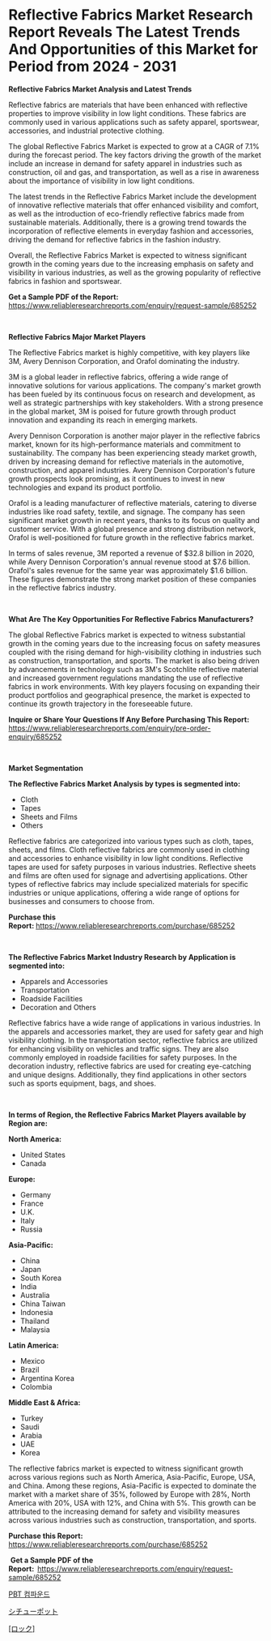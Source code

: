 <p><h1>Reflective Fabrics Market Research Report Reveals The Latest Trends And Opportunities of this Market for Period from 2024 - 2031</h1></p><p><strong>Reflective Fabrics Market Analysis and Latest Trends</strong></p>
<p><p>Reflective fabrics are materials that have been enhanced with reflective properties to improve visibility in low light conditions. These fabrics are commonly used in various applications such as safety apparel, sportswear, accessories, and industrial protective clothing.</p><p>The global Reflective Fabrics Market is expected to grow at a CAGR of 7.1% during the forecast period. The key factors driving the growth of the market include an increase in demand for safety apparel in industries such as construction, oil and gas, and transportation, as well as a rise in awareness about the importance of visibility in low light conditions.</p><p>The latest trends in the Reflective Fabrics Market include the development of innovative reflective materials that offer enhanced visibility and comfort, as well as the introduction of eco-friendly reflective fabrics made from sustainable materials. Additionally, there is a growing trend towards the incorporation of reflective elements in everyday fashion and accessories, driving the demand for reflective fabrics in the fashion industry.</p><p>Overall, the Reflective Fabrics Market is expected to witness significant growth in the coming years due to the increasing emphasis on safety and visibility in various industries, as well as the growing popularity of reflective fabrics in fashion and sportswear.</p></p>
<p><strong>Get a Sample PDF of the Report:&nbsp;</strong> <a href="https://www.reliableresearchreports.com/enquiry/request-sample/685252">https://www.reliableresearchreports.com/enquiry/request-sample/685252</a></p>
<p>&nbsp;</p>
<p><strong>Reflective Fabrics Major Market Players</strong></p>
<p><p>The Reflective Fabrics market is highly competitive, with key players like 3M, Avery Dennison Corporation, and Orafol dominating the industry. </p><p>3M is a global leader in reflective fabrics, offering a wide range of innovative solutions for various applications. The company's market growth has been fueled by its continuous focus on research and development, as well as strategic partnerships with key stakeholders. With a strong presence in the global market, 3M is poised for future growth through product innovation and expanding its reach in emerging markets.</p><p>Avery Dennison Corporation is another major player in the reflective fabrics market, known for its high-performance materials and commitment to sustainability. The company has been experiencing steady market growth, driven by increasing demand for reflective materials in the automotive, construction, and apparel industries. Avery Dennison Corporation's future growth prospects look promising, as it continues to invest in new technologies and expand its product portfolio.</p><p>Orafol is a leading manufacturer of reflective materials, catering to diverse industries like road safety, textile, and signage. The company has seen significant market growth in recent years, thanks to its focus on quality and customer service. With a global presence and strong distribution network, Orafol is well-positioned for future growth in the reflective fabrics market.</p><p>In terms of sales revenue, 3M reported a revenue of $32.8 billion in 2020, while Avery Dennison Corporation's annual revenue stood at $7.6 billion. Orafol's sales revenue for the same year was approximately $1.6 billion. These figures demonstrate the strong market position of these companies in the reflective fabrics industry.</p></p>
<p>&nbsp;</p>
<p><strong>What Are The Key Opportunities For Reflective Fabrics Manufacturers?</strong></p>
<p><p>The global Reflective Fabrics market is expected to witness substantial growth in the coming years due to the increasing focus on safety measures coupled with the rising demand for high-visibility clothing in industries such as construction, transportation, and sports. The market is also being driven by advancements in technology such as 3M's Scotchlite reflective material and increased government regulations mandating the use of reflective fabrics in work environments. With key players focusing on expanding their product portfolios and geographical presence, the market is expected to continue its growth trajectory in the foreseeable future.</p></p>
<p><strong>Inquire or Share Your Questions If Any Before Purchasing This Report:</strong> <a href="https://www.reliableresearchreports.com/enquiry/pre-order-enquiry/685252">https://www.reliableresearchreports.com/enquiry/pre-order-enquiry/685252</a></p>
<p>&nbsp;</p>
<p><strong>Market Segmentation</strong></p>
<p><strong>The Reflective Fabrics Market Analysis by types is segmented into:</strong></p>
<p><ul><li>Cloth</li><li>Tapes</li><li>Sheets and Films</li><li>Others</li></ul></p>
<p><p>Reflective fabrics are categorized into various types such as cloth, tapes, sheets, and films. Cloth reflective fabrics are commonly used in clothing and accessories to enhance visibility in low light conditions. Reflective tapes are used for safety purposes in various industries. Reflective sheets and films are often used for signage and advertising applications. Other types of reflective fabrics may include specialized materials for specific industries or unique applications, offering a wide range of options for businesses and consumers to choose from.</p></p>
<p><strong>Purchase this Report:&nbsp;</strong><a href="https://www.reliableresearchreports.com/purchase/685252">https://www.reliableresearchreports.com/purchase/685252</a></p>
<p>&nbsp;</p>
<p><strong>The Reflective Fabrics Market Industry Research by Application is segmented into:</strong></p>
<p><ul><li>Apparels and Accessories</li><li>Transportation</li><li>Roadside Facilities</li><li>Decoration and Others</li></ul></p>
<p><p>Reflective fabrics have a wide range of applications in various industries. In the apparels and accessories market, they are used for safety gear and high visibility clothing. In the transportation sector, reflective fabrics are utilized for enhancing visibility on vehicles and traffic signs. They are also commonly employed in roadside facilities for safety purposes. In the decoration industry, reflective fabrics are used for creating eye-catching and unique designs. Additionally, they find applications in other sectors such as sports equipment, bags, and shoes.</p></p>
<p>&nbsp;</p>
<p><strong>In terms of Region, the Reflective Fabrics Market Players available by Region are:</strong></p>
<p>
    <p> <strong> North America: </strong>
        <ul>
            <li>United States</li>
            <li>Canada</li>
        </ul>
        </p> 
    <p> <strong> Europe: </strong>
        <ul>
            <li>Germany</li>
            <li>France</li>
            <li>U.K.</li>
            <li>Italy</li>
            <li>Russia</li>
        </ul>
        </p> 
    <p> <strong> Asia-Pacific: </strong>
        <ul>
            <li>China</li>
            <li>Japan</li>
            <li>South Korea</li>
            <li>India</li>
            <li>Australia</li>
            <li>China Taiwan</li>
            <li>Indonesia</li>
            <li>Thailand</li>
            <li>Malaysia</li>
        </ul>
        </p> 
    <p> <strong> Latin America: </strong>
        <ul>
            <li>Mexico</li>
            <li>Brazil</li>
            <li>Argentina Korea</li>
            <li>Colombia</li>
        </ul>
        </p> 
    <p> <strong> Middle East & Africa: </strong>
        <ul>
            <li>Turkey</li>
            <li>Saudi</li>
            <li>Arabia</li>
            <li>UAE</li>
            <li>Korea</li>
        </ul>
    </p>
    </p>
<p><p>The reflective fabrics market is expected to witness significant growth across various regions such as North America, Asia-Pacific, Europe, USA, and China. Among these regions, Asia-Pacific is expected to dominate the market with a market share of 35%, followed by Europe with 28%, North America with 20%, USA with 12%, and China with 5%. This growth can be attributed to the increasing demand for safety and visibility measures across various industries such as construction, transportation, and sports.</p></p>
<p><strong>Purchase this Report: </strong><a href="https://www.reliableresearchreports.com/purchase/685252">https://www.reliableresearchreports.com/purchase/685252</a></p>
<p>&nbsp;<strong>Get a Sample PDF of the Report:&nbsp;&nbsp;</strong><a href="https://www.reliableresearchreports.com/enquiry/request-sample/685252">https://www.reliableresearchreports.com/enquiry/request-sample/685252</a></p>
<p><strong></strong></p>
<p><p><a href="https://github.com/mpodehpw07370073/Market-Research-Report-List-1/blob/main/1307799193574.md">PBT 컴파운드</a></p><p><a href="https://github.com/nxboeu02965442/Market-Research-Report-List-1/blob/main/5514205193880.md">シチューポット</a></p><p><a href="https://medium.com/@evekerluke2023/%E3%83%AD%E3%83%83%E3%82%AF%E5%B8%82%E5%A0%B4-%E7%AB%B6%E4%BA%89%E5%88%86%E6%9E%90-%E5%B8%82%E5%A0%B4%E5%8B%95%E5%90%91-%E3%81%8A%E3%82%88%E3%81%B32031%E5%B9%B4%E3%81%BE%E3%81%A7%E3%81%AE%E4%BA%88%E6%B8%AC-cab9d2904095">[ロック]</a></p></p>